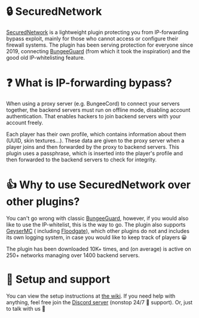 # 🔒 SecuredNetwork

[SecuredNetwork](https://www.spigotmc.org/resources/65075/) is a lightweight plugin protecting you from IP-forwarding
bypass exploit, mainly for those who cannot access or configure their firewall systems. The plugin has been serving
protection for everyone since 2019, connecting [BungeeGuard](https://github.com/lucko/BungeeGuard) (from which it took
the inspiration) and the good old IP-whitelisting feature.

# ❓ What is IP-forwarding bypass?

When using a proxy server (e.g. BungeeCord) to connect your servers together, the backend servers must run on offline
mode, disabling account authentication. That enables hackers to join backend servers with your account freely.

Each player has their own profile, which contains information about them (UUID, skin textures...). These data are given
to the proxy server when a player joins and then forwarded by the proxy to backend servers. This plugin uses a
passphrase, which is inserted into the player's profile and then forwarded to the backend servers to check for
integrity.

# 👍 Why to use SecuredNetwork over other plugins?

You can't go wrong with classic [BungeeGuard](https://github.com/lucko/BungeeGuard), however, if you would also like to
use the IP-whitelist, this is the way to go. The plugin also supports [GeyserMC](https://github.com/GeyserMC/Geyser) (
including [Floodgate](https://github.com/GeyserMC/Floodgate/)), which other plugins do not and includes its own logging
system, in case you would like to keep track of players 😀

The plugin has been downloaded 10K+ times, and (on average) is active on 250+ networks managing over 1400 backend
servers.

# 🔧 Setup and support

You can view the setup instructions at [the wiki](https://dejvokep.gitbook.io/securednetwork/). If you need help with
anything, feel free join the [Discord server](https://discord.gg/BbhADEy) (nonstop 24/7 🤖 support). Or, just to talk
with us 👋